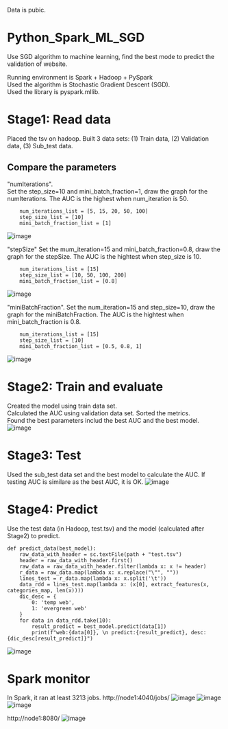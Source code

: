 Data is pubic.
# Python_Spark_ML_SGD
Use SGD algorithm to machine learning, find the best mode to predict the validation of website.

Running environment is Spark + Hadoop + PySpark    
Used the algorithm is Stochastic Gradient Descent (SGD).     
Used the library is pyspark.mllib. 

# Stage1:  Read data
Placed the tsv on hadoop. Built 3 data sets: (1) Train data, (2) Validation data, (3) Sub_test data.


## Compare the parameters
"numIterations".  
Set the step_size=10 and mini_batch_fraction=1, draw the graph for the numIterations. The AUC is the highest when num_iteration is 50. 
~~~
    num_iterations_list = [5, 15, 20, 50, 100]
    step_size_list = [10]
    mini_batch_fraction_list = [1]
~~~
![image](https://user-images.githubusercontent.com/75282285/194131970-37be45bf-dcc8-4ac6-a52e-e2e411346601.png)


"stepSize"
Set the mum_iteration=15 and mini_batch_fraction=0.8, draw the graph for the stepSize. The AUC is the hightest when step_size is 10.
~~~
    num_iterations_list = [15]
    step_size_list = [10, 50, 100, 200]
    mini_batch_fraction_list = [0.8]
~~~
![image](https://user-images.githubusercontent.com/75282285/194132258-339e74ad-a243-4652-836a-8d49783c321d.png)


"miniBatchFraction".
Set the num_iteration=15 and step_size=10, draw the graph for the miniBatchFraction. The AUC is the hightest when mini_batch_fraction is 0.8.
~~~
    num_iterations_list = [15]
    step_size_list = [10]
    mini_batch_fraction_list = [0.5, 0.8, 1]
~~~
![image](https://user-images.githubusercontent.com/75282285/194132553-c1165925-9e03-4428-aac9-3549852a9262.png)



# Stage2: Train and evaluate   
Created the model using train data set.   
Calculated the AUC using validation data set.
Sorted the metrics.    
Found the best parameters includ the best AUC and the best model.   
![image](https://user-images.githubusercontent.com/75282285/194131381-d1165b01-d03c-4b8d-ba75-81ef9eb4601d.png)


# Stage3: Test
Used the sub_test data set and the best model to calculate the AUC. If testing AUC is similare as the best AUC, it is OK.
![image](https://user-images.githubusercontent.com/75282285/194131330-67a56a36-75d5-4501-b8f7-6bdcefb960ba.png)


# Stage4: Predict
Use the test data (in Hadoop, test.tsv) and the model (calculated after Stage2) to predict.
~~~
def predict_data(best_model):
    raw_data_with_header = sc.textFile(path + "test.tsv")
    header = raw_data_with_header.first()
    raw_data = raw_data_with_header.filter(lambda x: x != header)
    r_data = raw_data.map(lambda x: x.replace("\"", ""))
    lines_test = r_data.map(lambda x: x.split('\t'))
    data_rdd = lines_test.map(lambda x: (x[0], extract_features(x, categories_map, len(x))))
    dic_desc = {
        0: 'temp web',
        1: 'evergreen web'
    }
    for data in data_rdd.take(10):
        result_predict = best_model.predict(data[1])
        print(f"web:{data[0]}, \n predict:{result_predict}, desc: {dic_desc[result_predict]}")
~~~
![image](https://user-images.githubusercontent.com/75282285/194137552-20d00455-5121-4207-9712-bfe8c663883e.png)

# Spark monitor
In Spark, it ran at least 3213 jobs.
http://node1:4040/jobs/
![image](https://user-images.githubusercontent.com/75282285/194138884-6a3329fa-083b-47e6-8657-42f8008baf88.png)
![image](https://user-images.githubusercontent.com/75282285/194139282-0bd3e21d-7076-49fd-8b8e-5d70cf22ace7.png)
![image](https://user-images.githubusercontent.com/75282285/194139415-f61330f4-2825-4edd-8043-82a0e39cc832.png)

http://node1:8080/
![image](https://user-images.githubusercontent.com/75282285/194138246-08d1c8a2-749e-4f72-b91b-f1fa5d69dc51.png)





